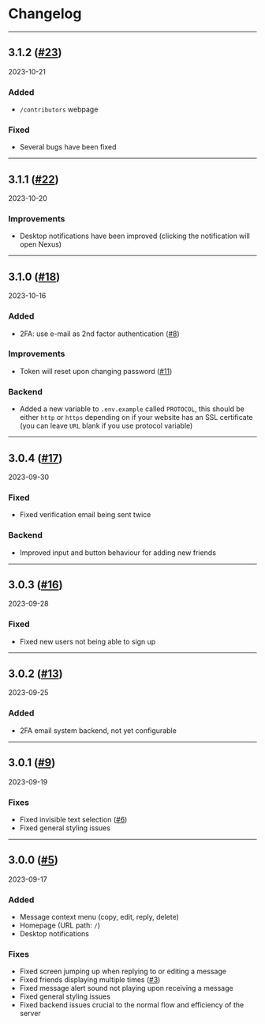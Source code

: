 <!---

PLEASE FOLLOW THE FORMAT USED FOR THE EARLIEST VERSION

-->

# Changelog

---

## 3.1.2 ([#23](https://github.com/NoErrorStudio/Nexus/pull/23))
2023-10-21

### Added
- `/contributors` webpage

### Fixed
- Several bugs have been fixed

---

## 3.1.1 ([#22](https://github.com/NoErrorStudio/Nexus/pull/22))
2023-10-20

### Improvements
- Desktop notifications have been improved (clicking the notification will open Nexus)

---

## 3.1.0 ([#18](https://github.com/NoErrorStudio/Nexus/pull/18))
2023-10-16

### Added
- 2FA: use e-mail as 2nd factor authentication ([#8](https://github.com/NoErrorStudio/Nexus/issues/8))

### Improvements
- Token will reset upon changing password ([#11](https://github.com/NoErrorStudio/Nexus/issues/11))

### Backend
- Added a new variable to `.env.example` called `PROTOCOL`, this should be either `http` or `https` depending on if your website has an SSL certificate (you can leave `URL` blank if you use protocol variable)

---

## 3.0.4 ([#17](https://github.com/NoErrorStudio/Nexus/pull/17))
2023-09-30

### Fixed
- Fixed verification email being sent twice

### Backend
- Improved input and button behaviour for adding new friends

---

## 3.0.3 ([#16](https://github.com/NoErrorStudio/Nexus/pull/16))
2023-09-28

### Fixed
- Fixed new users not being able to sign up

---

## 3.0.2 ([#13](https://github.com/NoErrorStudio/Nexus/pull/13))
2023-09-25

### Added
- 2FA email system backend, not yet configurable

---

## 3.0.1 ([#9](https://github.com/NoErrorStudio/Nexus/pull/9))
2023-09-19

### Fixes
- Fixed invisible text selection ([#6](https://github.com/NoErrorStudio/Nexus/issues/6))
- Fixed general styling issues

---

## 3.0.0 ([#5](https://github.com/NoErrorStudio/Nexus/pull/5))
2023-09-17

### Added
- Message context menu (copy, edit, reply, delete)
- Homepage (URL path: `/`)
- Desktop notifications

### Fixes
- Fixed screen jumping up when replying to or editing a message
- Fixed friends displaying multiple times ([#3](https://github.com/NoErrorStudio/Nexus/issues/3))
- Fixed message alert sound not playing upon receiving a message
- Fixed general styling issues
- Fixed backend issues crucial to the normal flow and efficiency of the server

